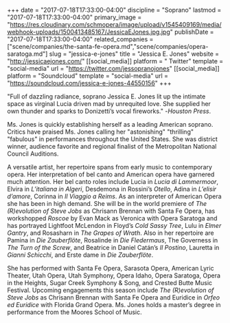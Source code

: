 +++
date = "2017-07-18T17:33:00-04:00"
discipline = "Soprano"
lastmod = "2017-07-18T17:33:00-04:00"
primary_image = "https://res.cloudinary.com/schmopera/image/upload/v1545409169/media/webhook-uploads/1500413485167/JessicaEJones.jpg.jpg"
publishDate = "2017-07-18T17:33:00-04:00"
related_companies = ["scene/companies/the-santa-fe-opera.md","scene/companies/opera-saratoga.md"]
slug = "jessica-e-jones"
title = "Jessica E. Jones"
website = "http://jessicaejones.com/"
[[social_media]]
platform = " Twitter"
template = "social-media"
url = "https://twitter.com/jessopranojones"
[[social_media]]
platform = "Soundcloud"
template = "social-media"
url = "https://soundcloud.com/jessica-e-jones-44550156"
+++

"Full of dazzling radiance, soprano Jessica E. Jones lit up the intimate space as virginal Lucia driven mad by unrequited love. She supplied her own thunder and sparks to Donizetti’s vocal fireworks." -*Houston Press*. 

Ms. Jones is quickly establishing herself as a leading American soprano. Critics have praised Ms. Jones calling her "astonishing" "thrilling" "fabulous" in performances throughout the United States. She was district winner, audience favorite and regional finalist of the Metropolitan National Council Auditions.

A versatile artist, her repertoire spans from early music to contemporary opera. Her interpretation of bel canto and American opera have garnered much attention. Her bel canto roles include Lucia in *Lucia di Lammermoor*, Elvira in *L’italiana in Algeri*, Desdemona in Rossini’s *Otello*, Adina in *L’elisir d’amore*, Corinna in *Il Viaggio a Reims*. As an interpreter of American Opera she has been in high demand. She will be in the world premiere of *The (R)evolution of Steve Jobs* as Chrisann Brennan with Santa Fe Opera, has workshopped *Roscoe* by Evan Mack as Veronica with Opera Saratoga and has portrayed Lightfoot McLendon in Floyd’s *Cold Sassy Tree*, Lulu in *Elmer Gantry*, and Rosasharn in *The Grapes of Wrath*. Also in her repertoire are Pamina in *Die Zauberflöte*, Rosalinde in *Die Fledermaus*, The Governess in *The Turn of the Screw*, and Beatrice in Daniel Catán’s *Il Postino*, Lauretta in *Gianni Schicchi*, and Erste dame in *Die Zauberflöte*.

She has performed with Santa Fe Opera, Sarasota Opera, American Lyric Theater, Utah Opera, Utah Symphony, Opera Idaho, Opera Saratoga, Opera in the Heights, Sugar Creek Symphony & Song, and Crested Butte Music Festival. Upcoming engagements this season include *The (R)evolution of Steve Jobs* as Chrisann Brennan with Santa Fe Opera and Euridice in *Orfeo ed Euridice* with Florida Grand Opera. Ms. Jones holds a master’s degree in performance from the Moores School of Music.
